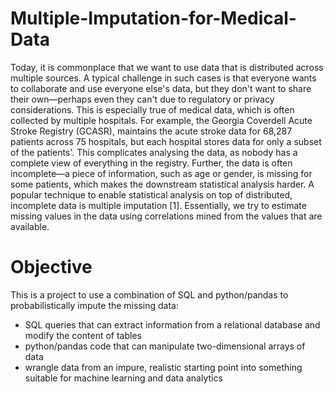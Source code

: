 # Multiple-Imputation-for-Medical-Data

Today, it is commonplace that we want to use data that is distributed across multiple sources. A typical challenge in such cases is that everyone wants to collaborate and use everyone else's data, but they don't want to share their own—perhaps even they can't due to regulatory or privacy considerations. This is especially true of medical data, which is often collected by multiple hospitals. For example, the Georgia Coverdell Acute Stroke Registry (GCASR), maintains the acute stroke data for 68,287 patients across 75 hospitals, but each hospital stores data for only a subset of the patients'. This complicates analysing the data, as nobody has a complete view of everything in the registry. Further, the data is often incomplete—a piece of information, such as age or gender, is missing for some patients, which makes the downstream statistical analysis harder. A popular technique to enable statistical analysis on top of distributed, incomplete data is multiple imputation [1]. Essentially, we try to estimate missing values in the data using correlations mined from the values that are available.

# Objective

This is a project to use a combination of SQL and python/pandas to probabilistically impute the missing data:

- SQL queries that can extract information from a relational database and modify the content of tables
- python/pandas code that can manipulate two-dimensional arrays of data
- wrangle data from an impure, realistic starting point into something suitable for machine learning and data analytics
